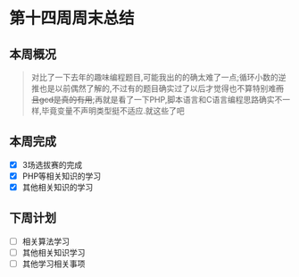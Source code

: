 ﻿# 第十四周周末总结

## 本周概况
>对比了一下去年的趣味编程题目,可能我出的的确太难了一点;循环小数的逆推也是以前偶然了解的[](还是初中有一次在电视上看到了,就了解了一下,正好这次比赛就用上了),不过有的题目确实过了以后才觉得也不算特别难~~而且gcd是真的有用~~;再就是看了一下PHP,脚本语言和C语言编程思路确实不一样,毕竟变量不声明类型挺不适应.就这些了吧
## 本周完成
- [x] 3场选拔赛的完成
- [x] PHP等相关知识[](要学习的东西确实太多了,如果真的要实现网页登录功能还要用MySQL等来保存数据,现阶段还是免了吧,至于如何让登录用户有系统权限那就是后话了)的学习
- [x] 其他相关知识[](没办法,钱不能白花呀,服务器也不能白挂着,那只能相关知识都学一下了)的学习
## 下周计划
- [ ] 相关算法学习
- [ ] 其他相关知识学习[](网页,服务器)
- [ ] 其他学习相关事项
[](不过这样确实会有成果吗,以后会用上吗,以后要从事什么工作真的没想好,也只能学一点是一点了)
